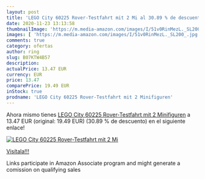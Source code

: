 ```yaml
---
layout: post
title: 'LEGO City 60225 Rover-Testfahrt mit 2 Mi al 30.89 % de descuento'
date: 2020-11-23 13:13:58
thumbnailImage: 'https://m.media-amazon.com/images/I/51v0RinMezL._SL200_.jpg'
images: [ 'https://m.media-amazon.com/images/I/51v0RinMezL._SL200_.jpg' ]
comments: true
category: ofertas
author: ring
slug: B07KTW4B57
description:
actualPrice: 13.47 EUR
currency: EUR
price: 13.47
comparePrice: 19.49 EUR
inStock: true
prodname: 'LEGO City 60225 Rover-Testfahrt mit 2 Minifiguren'
---
```


Ahora mismo tienes [LEGO City 60225 Rover-Testfahrt mit 2 Minifiguren](https://www.amazon.de/dp/B07KTW4B57/?tag=tolees0ca-21) a 13.47 EUR (original: 19.49 EUR) (30.89 %  de descuento) en el siguiente enlace!

[![LEGO City 60225 Rover-Testfahrt mit 2 Mi](https://m.media-amazon.com/images/I/51v0RinMezL._SL200_.jpg)](https://www.amazon.de/dp/B07KTW4B57/?tag=tolees0ca-21)

[Visítala!!!](https://www.amazon.de/dp/B07KTW4B57/?tag=tolees0ca-21)

Links participate in Amazon Associate program and might generate a comission on qualifying sales
